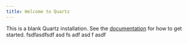 ```yaml
---
title: Welcome to Quartz
---
```


This is a blank Quartz installation.
See the [documentation](https://quartz.jzhao.xyz) for how to get started.
fsdfasdfsdf
asd
fs
adf
asd
f
asdf

